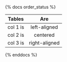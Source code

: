 {% docs order_status %}

| Tables   |      Are      |
|----------|:-------------:|
| col 1 is  |  left-aligned |
| col 2 is |    centered   |
| col 3 is | right-aligned |

{% enddocs %}